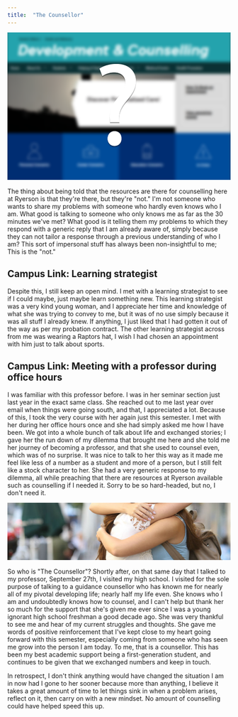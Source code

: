 ```yaml
---
title:  "The Counsellor"
---
```


![?](./counsellor.png)

The thing about being told that the resources are there for counselling here at Ryerson is that they're there, but they're "not." I'm not someone who wants to share my problems with someone who hardly even knows who I am. What good is talking to someone who only knows me as far as the 30 minutes we've met? What good is it telling them my problems to which they respond with a generic reply that I am already aware of, simply because they can not tailor a response through a previous understanding of who I am? This sort of impersonal stuff has always been non-insightful to me; This is the "not."


## Campus Link: Learning strategist
Despite this, I still keep an open mind. I met with a learning strategist to see if I could maybe, just maybe learn something new. This learning strategist was a very kind young woman, and I appreciate her time and knowledge of what she was trying to convey to me, but it was of no use simply because it was all stuff I already knew. If anything, I just liked that I had gotten it out of the way as per my probation contract. The other learning strategist across from me was wearing a Raptors hat, I wish I had chosen an appointment with him just to talk about sports. 

## Campus Link: Meeting with a professor during office hours
I was familiar with this professor before. I was in her seminar section just last year in the exact same class. She reached out to me last year over email when things were going south, and that, I appreciated a lot. Because of this, I took the very course with her again just this semester. I met with her during her office hours once and she had simply asked me how I have been. We got into a whole bunch of talk about life and exchanged stories; I gave her the run down of my dilemma that brought me here and she told me her journey of becoming a professor, and that she used to counsel even, which was of no surprise. It was nice to talk to her this way as it made me feel like less of a number as a student and more of a person, but I still felt like a stock character to her. She had a very generic response to my dilemma, all while preaching that there are resources at Ryerson available such as counselling if I needed it. Sorry to be so hard-headed, but no, I don't need it. 

![hug](./hug.png)

So who is "The Counsellor"?  Shortly after, on that same day that I talked to my professor, September 27th, I visited my high school. I visited for the sole purpose of talking to a guidance counsellor who has known me for nearly all of my pivotal developing life; nearly half my life even. She knows who I am and undoubtedly knows how to counsel, and I can't help but thank her so much for the support that she's given me ever since I was a young ignorant high school freshman a good decade ago. She was very thankful to see me and hear of my current struggles and thoughts. She gave me words of positive reinforcement that I've kept close to my heart going forward with this semester, especially coming from someone who has seen me grow into the person I am today. To me, that is a counsellor. This has been my best academic support being a first-generation student, and continues to be given that we exchanged numbers and keep in touch.



In retrospect, I don't think anything would have changed the situation I am in now had I gone to her sooner because more than anything, I believe it takes a great amount of time to let things sink in when a problem arises, reflect on it, then carry on with a new mindset. No amount of counselling could have helped speed this up. 